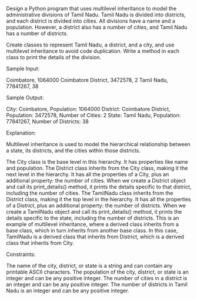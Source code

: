 Design a Python program that uses multilevel inheritance to model the administrative divisions of Tamil Nadu. Tamil Nadu is divided into districts, and each district is divided into cities. All divisions have a name and a population. However, a district also has a number of cities, and Tamil Nadu has a number of districts.

Create classes to represent Tamil Nadu, a district, and a city, and use multilevel inheritance to avoid code duplication. Write a method in each class to print the details of the division.

Sample Input:

Coimbatore, 1064000
Coimbatore District, 3472578, 2
Tamil Nadu, 77841267, 38

Sample Output:

City: Coimbatore, Population: 1064000
District: Coimbatore District, Population: 3472578, Number of Cities: 2
State: Tamil Nadu, Population: 77841267, Number of Districts: 38

Explanation:

Multilevel inheritance is used to model the hierarchical relationship between a state, its districts, and the cities within those districts.

The City class is the base level in this hierarchy. It has properties like name and population.
The District class inherits from the City class, making it the next level in the hierarchy. It has all the properties of a City, plus an additional property: the number of cities. When we create a District object and call its print_details() method, it prints the details specific to that district, including the number of cities.
The TamilNadu class inherits from the District class, making it the top level in the hierarchy. It has all the properties of a District, plus an additional property: the number of districts. When we create a TamilNadu object and call its print_details() method, it prints the details specific to the state, including the number of districts.
This is an example of multilevel inheritance, where a derived class inherits from a base class, which in turn inherits from another base class. In this case, TamilNadu is a derived class that inherits from District, which is a derived class that inherits from City.

Constraints:

The name of the city, district, or state is a string and can contain any printable ASCII characters.
The population of the city, district, or state is an integer and can be any positive integer.
The number of cities in a district is an integer and can be any positive integer.
The number of districts in Tamil Nadu is an integer and can be any positive integer.